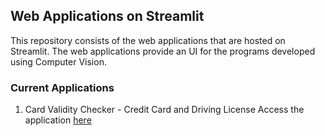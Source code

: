 ## Web Applications on Streamlit

This repository consists of the web applications that are hosted on Streamlit.
The web applications provide an UI for the programs developed using Computer Vision.

### Current Applications

1. Card Validity Checker - Credit Card and Driving License
Access the application [here](https://card-validity-checker.streamlit.app/)
